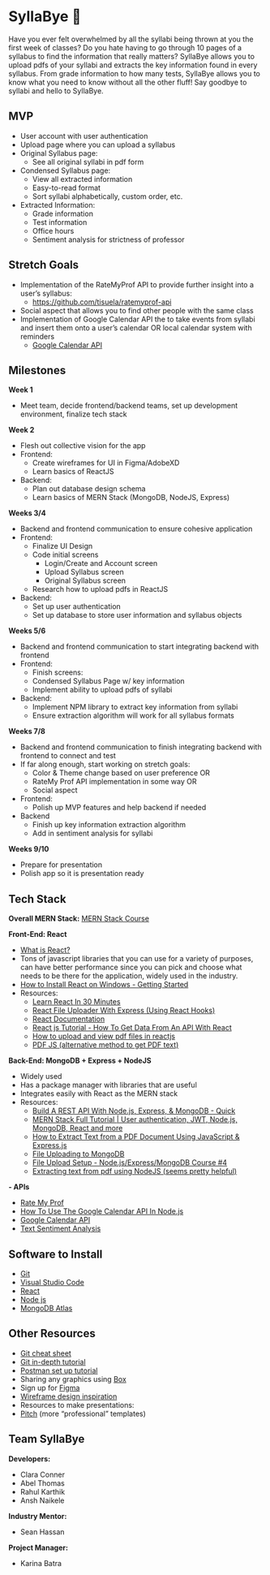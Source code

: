 #  SyllaBye 📝
Have you ever felt overwhelmed by all the syllabi being thrown at you the first week of classes? Do you hate having to go through 10 pages of a syllabus to find the information that really matters? SyllaBye allows you to upload pdfs of your syllabi and extracts the key information found in every syllabus. From grade information to how many tests, SyllaBye allows you to know what you need to know without all the other fluff! Say goodbye to syllabi and hello to SyllaBye.

## MVP

 - User account with user authentication
 - Upload page where you can upload a syllabus
 - Original Syllabus page:
	 - See all original syllabi in pdf form
- Condensed Syllabus page:
	- View all extracted information
	- Easy-to-read format
	- Sort syllabi alphabetically, custom order, etc.
- Extracted Information:
	- Grade information
	- Test information
	- Office hours
	- Sentiment analysis for strictness of professor

## Stretch Goals
-   Implementation of the RateMyProf API to provide further insight into a user’s syllabus:
	- https://github.com/tisuela/ratemyprof-api
-   Social aspect that allows you to find other people with the same class
-   Implementation of Google Calendar API the to take events from syllabi and insert them onto a user’s calendar OR local calendar system with reminders
	- [Google Calendar API](https://developers.google.com/calendar/api/guides/overview) 

## Milestones
 **Week 1**
- Meet team, decide frontend/backend teams, set up development environment, finalize tech stack

**Week 2**
- Flesh out collective vision for the app
- Frontend:
	-	Create wireframes for UI in Figma/AdobeXD
	-	Learn basics of ReactJS
- Backend:
	- Plan out database design schema
	- Learn basics of MERN Stack (MongoDB, NodeJS, Express)

**Weeks 3/4**
- Backend and frontend communication to ensure cohesive application
- Frontend: 
	- Finalize UI Design
	- Code initial screens
		- Login/Create and Account screen
		- Upload Syllabus screen
		- Original Syllabus screen
	- Research how to upload pdfs in ReactJS
- Backend:
	- Set up user authentication
	- Set up database to store user information and syllabus objects
    

**Weeks 5/6**
- Backend and frontend communication to start integrating backend with frontend
- Frontend: 
	- Finish screens:
	- Condensed Syllabus Page w/ key information
	- Implement ability to upload pdfs of syllabi
- Backend:
	- Implement NPM library to extract key information from syllabi
	- Ensure extraction algorithm will work for all syllabus formats
    

**Weeks 7/8**
- Backend and frontend communication to finish integrating backend with frontend to connect and test
- If far along enough, start working on stretch goals:
	- Color & Theme change based on user preference OR
	- RateMy Prof API implementation in some way OR
	- Social aspect
 - Frontend:
	- Polish up MVP features and help backend if needed
- Backend
	- Finish up key information extraction algorithm
	- Add in sentiment analysis for syllabi
    
**Weeks 9/10**
- Prepare for presentation
- Polish app so it is presentation ready




## Tech Stack

**Overall MERN Stack:** [MERN Stack Course](https://www.youtube.com/watch?v=mrHNSanmqQ4&t=0s)


**Front-End: React**
- [What is React?](https://www.youtube.com/watch?v=Tn6-PIqc4UM)
-   Tons of javascript libraries that you can use for a variety of purposes, can have better performance since you can pick and choose what needs to be there for the application, widely used in the industry.
-   [How to Install React on Windows - Getting Started](https://www.youtube.com/watch?v=IbWXHfz91_Y)
-   Resources:
	-   [Learn React In 30 Minutes](https://www.youtube.com/watch?v=hQAHSlTtcmY)
	-   [React File Uploader With Express (Using React Hooks)](https://www.youtube.com/watch?v=b6Oe2puTdMQ)
	-   [React Documentation](https://reactjs.org/)
	-   [React js Tutorial - How To Get Data From An API With React](https://www.youtube.com/watch?v=hzLDsxPGctY)
	-   [How to upload and view pdf files in reactjs](https://www.youtube.com/watch?v=v-PoG1X8jig)
	-   [PDF JS (alternative method to get PDF text)](https://mozilla.github.io/pdf.js/examples/#hello-world-using-base64-encoded-pdf)
    
**Back-End: MongoDB + Express + NodeJS**
-   Widely used
-   Has a package manager with libraries that are useful
-   Integrates easily with React as the MERN stack
-   Resources:
	-   [Build A REST API With Node.js, Express, & MongoDB - Quick](https://www.youtube.com/watch?v=fgTGADljAeg&t=181s)
	-   [MERN Stack Full Tutorial | User authentication, JWT, Node.js, MongoDB, React and more](https://www.youtube.com/watch?v=Ejg7es3ba2k)
	-   [How to Extract Text from a PDF Document Using JavaScript & Express.js](https://www.youtube.com/watch?v=enfZAaTRTKU)
	-   [File Uploading to MongoDB](https://www.freecodecamp.org/news/gridfs-making-file-uploading-to-mongodb/)
	-   [File Upload Setup - Node.js/Express/MongoDB Course #4](https://www.youtube.com/watch?v=Xm5MzWvklbI)
	-   [Extracting text from pdf using NodeJS (seems pretty helpful)](https://hippreacher.hashnode.dev/how-to-extract-text-content-from-pdf-using-nodejs-5-easy-steps)
    

**-   APIs**
-   [Rate My Prof](https://github.com/tisuela/ratemyprof-api)
-   [How To Use The Google Calendar API In Node.js](https://www.youtube.com/watch?v=zrLf4KMs71E)
-   [Google Calendar API](https://developers.google.com/calendar/api/guides/overview)
-   [Text Sentiment Analysis](https://medium.com/@RapidAPI/how-to-create-a-text-sentiment-analysis-app-using-react-eaf1de68860b)

## Software to Install
-   [Git](https://git-scm.com/downloads)
-   [Visual Studio Code](https://code.visualstudio.com/)
-   [React](https://reactjs.org/docs/create-a-new-react-app.html)
-   [Node js](https://nodejs.org/en/)
-   [MongoDB Atlas](https://www.mongodb.com/try/download/community)

## Other Resources
-   [Git cheat sheet](https://education.github.com/git-cheat-sheet-education.pdf)
-   [Git in-depth tutorial](https://youtu.be/RGOj5yH7evk)
-   [Postman set up tutorial](https://youtu.be/3eHJkcA8mTs)    
-   Sharing any graphics using [Box](https://utdallas.account.box.com/login)  
-   Sign up for [Figma](https://www.figma.com/signup)  
-   [Wireframe design inspiration](https://dribbble.com/shots/popular/web-design)  
-   Resources to make presentations:
-   [Pitch](https://pitch.com/) (more “professional” templates)

## Team SyllaBye
**Developers:**
- Clara Conner
- Abel Thomas
- Rahul Karthik
- Ansh Naikele

**Industry Mentor:**
- Sean Hassan

**Project Manager:**
- Karina Batra
